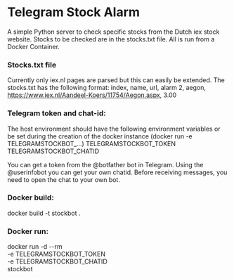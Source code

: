 # Telegram Stock Alarm
A simple Python server to check specific stocks from the Dutch iex stock website.
Stocks to be checked are in the stocks.txt file. All is run from a Docker Container.

### Stocks.txt file
Currently only iex.nl pages are parsed but this can easily be extended. The stocks.txt
 has the following format:
index, name, url, alarm
2, aegon, https://www.iex.nl/Aandeel-Koers/11754/Aegon.aspx, 3.00

### Telegram token and chat-id:
The host environment should have the following environment variables or be set during
the creation of the docker instance (docker run -e TELEGRAMSTOCKBOT_...)
TELEGRAMSTOCKBOT_TOKEN
TELEGRAMSTOCKBOT_CHATID

You can get a token from the @botfather bot in Telegram. Using the @userinfobot
you can get your own chatid. Before receiving messages, you need to open the chat
to your own bot.

### Docker build:
docker build -t stockbot .

### Docker run:
docker run -d --rm \
    -e TELEGRAMSTOCKBOT_TOKEN \
    -e TELEGRAMSTOCKBOT_CHATID \
    stockbot

